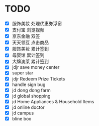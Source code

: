 # TODO
- [x] 服饰美妆  处理优惠券浮窗
- [x] 支付宝 浏览视频
- [x] 京东金融  双签
- [x] 天天领豆  点击商品
- [x] 服饰美妆  累计签到
- [x] 母婴馆  累计签到
- [x] 大牌澳莱  累计签到
- [x] jdjr save money center
- [x] super star
- [x] jdjr Redeem Prize Tickets
- [x] handle sign bug
- [x] jd dong dong farm
- [x] jd global shopping
- [x] jd Home Appliances & Household Items
- [x] jd online doctor
- [x] jd campus
- [x] bline box